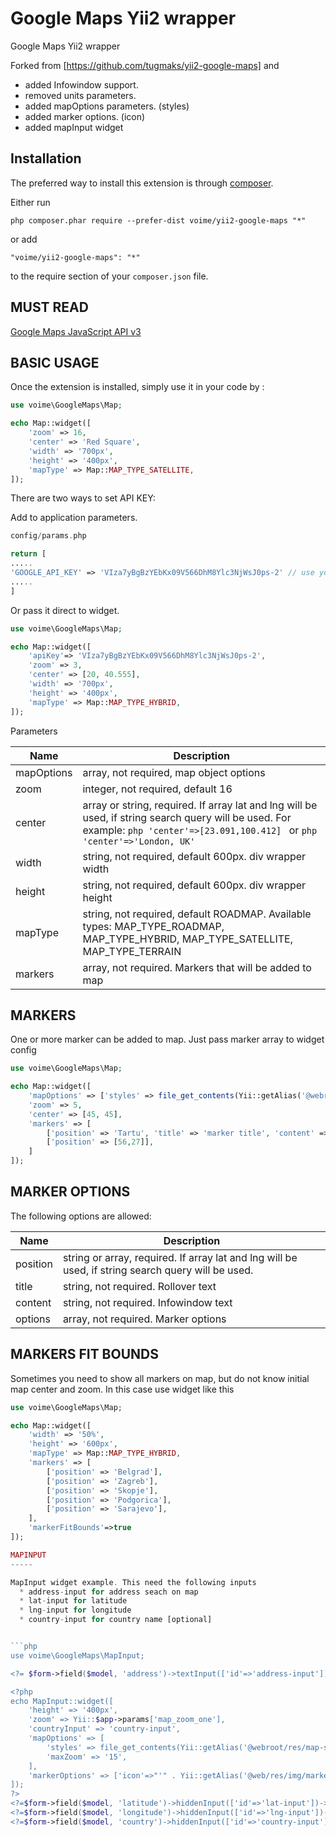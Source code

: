 Google Maps Yii2 wrapper
========================
Google Maps Yii2 wrapper

Forked from [https://github.com/tugmaks/yii2-google-maps] and
  * added Infowindow support.
  * removed units parameters.
  * added mapOptions parameters. (styles)
  * added marker options. (icon)
  * added mapInput widget

Installation
------------

The preferred way to install this extension is through [composer](http://getcomposer.org/download/).

Either run

```
php composer.phar require --prefer-dist voime/yii2-google-maps "*"
```

or add

```
"voime/yii2-google-maps": "*"
```

to the require section of your `composer.json` file.


MUST READ
-----
[Google Maps JavaScript API v3](https://developers.google.com/maps/documentation/javascript/reference)

BASIC USAGE
-----
Once the extension is installed, simply use it in your code by  :

```php
use voime\GoogleMaps\Map;

echo Map::widget([
    'zoom' => 16,
    'center' => 'Red Square',
    'width' => '700px',
    'height' => '400px',
    'mapType' => Map::MAP_TYPE_SATELLITE,
]);
```

There are two ways to set API KEY:

Add to application parameters.
```php
config/params.php

return [
.....
'GOOGLE_API_KEY' => 'VIza7yBgBzYEbKx09V566DhM8Ylc3NjWsJ0ps-2' // use your own api key
.....
]
```
Or pass it direct to widget.

```php
use voime\GoogleMaps\Map;

echo Map::widget([
    'apiKey'=> 'VIza7yBgBzYEbKx09V566DhM8Ylc3NjWsJ0ps-2',
    'zoom' => 3,
    'center' => [20, 40.555],
    'width' => '700px',
    'height' => '400px',
    'mapType' => Map::MAP_TYPE_HYBRID,
]);
```

Parameters

| Name  | Description |
| ------------- | ------------- |
| mapOptions  | array, not required, map object options |
| zoom  | integer, not required, default 16 |
| center  | array or string, required. If array lat and lng will be used, if string search query will be used. For example: ```php 'center'=>[23.091,100.412] ``` or ```php 'center'=>'London, UK' ``` |
| width | string, not required, default 600px. div wrapper width |
| height | string, not required, default 600px. div wrapper height |
| mapType | string, not required, default ROADMAP. Available types: MAP_TYPE_ROADMAP, MAP_TYPE_HYBRID, MAP_TYPE_SATELLITE, MAP_TYPE_TERRAIN |
| markers | array, not required. Markers that will be added to map|

MARKERS
-----

One or more marker can be added to map. Just pass marker array to widget config

```php
use voime\GoogleMaps\Map;

echo Map::widget([
    'mapOptions' => ['styles' => file_get_contents(Yii::getAlias('@webroot/res/map-styles.json'))],
    'zoom' => 5,
    'center' => [45, 45],
    'markers' => [
        ['position' => 'Tartu', 'title' => 'marker title', 'content' => 'InfoWindow content', 'options' => ["icon" => "'https://developers.google.com/maps/documentation/javascript/examples/full/images/beachflag.png'"]],
        ['position' => [56,27]],
    ]
]);
````

MARKER OPTIONS
-----

The following options are allowed:

| Name  | Description |
| ------------- | ------------- |
| position  | string or array, required. If array lat and lng will be used, if string search query will be used. |
| title  | string, not required. Rollover text |
| content  | string, not required. Infowindow text |
| options  | array, not required. Marker options |

MARKERS FIT BOUNDS
-----

Sometimes you need to show all markers on map, but do not know initial map center and zoom. In this case use widget like this

```php
use voime\GoogleMaps\Map;

echo Map::widget([
    'width' => '50%',
    'height' => '600px',
    'mapType' => Map::MAP_TYPE_HYBRID,
    'markers' => [
        ['position' => 'Belgrad'],
        ['position' => 'Zagreb'],
        ['position' => 'Skopje'],
        ['position' => 'Podgorica'],
        ['position' => 'Sarajevo'],
    ],
    'markerFitBounds'=>true
]);

MAPINPUT
-----

MapInput widget example. This need the following inputs
  * address-input for address seach on map
  * lat-input for latitude
  * lng-input for longitude
  * country-input for country name [optional]


```php
use voime\GoogleMaps\MapInput;

<?= $form->field($model, 'address')->textInput(['id'=>'address-input']) ?>

<?php
echo MapInput::widget([
    'height' => '400px',
    'zoom' => Yii::$app->params['map_zoom_one'],
    'countryInput' => 'country-input',
    'mapOptions' => [
        'styles' => file_get_contents(Yii::getAlias('@webroot/res/map-styles.json')),
        'maxZoom' => '15',
    ],
    'markerOptions' => ['icon'=>"'" . Yii::getAlias('@web/res/img/marker.png') . "'"],
]);
?>
<?=$form->field($model, 'latitude')->hiddenInput(['id'=>'lat-input'])->label(false) ?>
<?=$form->field($model, 'longitude')->hiddenInput(['id'=>'lng-input'])->label(false) ?>
<?=$form->field($model, 'country')->hiddenInput(['id'=>'country-input'])->label(false) ?>
````
